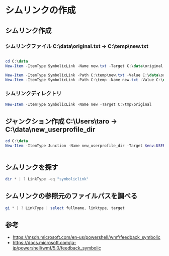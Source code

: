 ﻿# シムリンクの作成


## シムリンク作成

### シムリンクファイル C:\data\original.txt → C:\temp\new.txt

```powershell

cd C:\data
New-Item -ItemType SymbolicLink -Name new.txt -Target C:\data\original.txt
```

```powershell
New-Item -ItemType SymbolicLink -Path C:\temp\new.txt -Value C:\data\original.txt
New-Item -ItemType SymbolicLink -Path C:\temp -Name new.txt -Value C:\data\original.txt
```

### シムリンクディレクトリ

```powershell
New-Item -ItemType SymbolicLink -Name new -Target C:\tmp\original
```

## ジャンクション作成 C:\Users\taro → C:\data\new_userprofile_dir

```powershell
cd C:\data
New-Item -ItemType Junction -Name new_userprofile_dir -Target $env:USERPROFILE
```

```powershell

```

## シムリンクを探す

```powershell
dir * | ? LinkType -eq "symboliclink"
```

## シムリンクの参照元のファイルパスを調べる

```powershell
gi * | ? LinkType | select fullname, linktype, target
```

## 参考

- https://msdn.microsoft.com/en-us/powershell/wmf/feedback_symbolic
- https://docs.microsoft.com/ja-jp/powershell/wmf/5.0/feedback_symbolic
